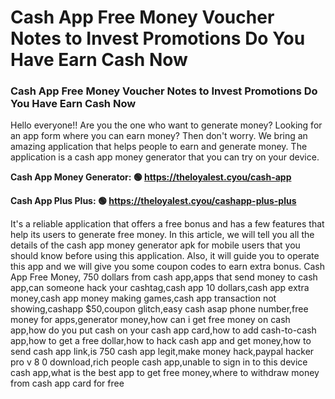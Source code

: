 # Cash App Free Money Voucher Notes to Invest Promotions Do You Have Earn Cash Now

### Cash App Free Money Voucher Notes to Invest Promotions Do You Have Earn Cash Now

Hello everyone!! Are you the one who want to generate money? Looking for an app form where you can earn money? Then don't worry. We bring an amazing application that helps people to earn and generate money. The application is a cash app money generator that you can try on your device.

<strong>Cash App Money Generator: 🟢 https://theloyalest.cyou/cash-app</strong>

<strong>Cash App Plus Plus: 🟢 https://theloyalest.cyou/cashapp-plus-plus</strong>

It's a reliable application that offers a free bonus and has a few features that help its users to generate free money. In this article, we will tell you all the details of the cash app money generator apk for mobile users that you should know before using this application. Also, it will guide you to operate this app and we will give you some coupon codes to earn extra bonus. Cash App Free Money, 750 dollars from cash app,apps that send money to cash app,can someone hack your cashtag,cash app 10 dollars,cash app extra money,cash app money making games,cash app transaction not showing,cashapp $50,coupon glitch,easy cash asap phone number,free money for apps,generator money,how can i get free money on cash app,how do you put cash on your cash app card,how to add cash-to-cash app,how to get a free dollar,how to hack cash app and get money,how to send cash app link,is 750 cash app legit,make money hack,paypal hacker pro v 8 0 download,rich people cash app,unable to sign in to this device cash app,what is the best app to get free money,where to withdraw money from cash app card for free
